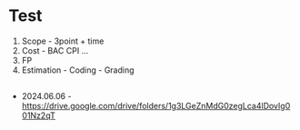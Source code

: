 
# Test

1. Scope - 3point + time  
2. Cost - BAC CPI ...  
3. FP  
4. Estimation - Coding - Grading   


## 
- 2024.06.06 - https://drive.google.com/drive/folders/1g3LGeZnMdG0zegLca4lDovIg001Nz2qT

  
